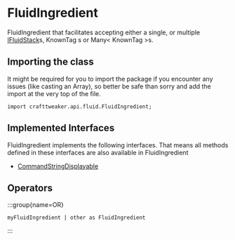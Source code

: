 # FluidIngredient

FluidIngredient that facilitates accepting either a single, or multiple [IFluidStack](/forge/api/fluid/IFluidStack)s, KnownTag <Fluid>s
 or Many< KnownTag ><Fluid>s.

## Importing the class

It might be required for you to import the package if you encounter any issues (like casting an Array), so better be safe than sorry and add the import at the very top of the file.
```zenscript
import crafttweaker.api.fluid.FluidIngredient;
```


## Implemented Interfaces
FluidIngredient implements the following interfaces. That means all methods defined in these interfaces are also available in FluidIngredient

- [CommandStringDisplayable](/vanilla/api/bracket/CommandStringDisplayable)

## Operators

:::group{name=OR}

```zenscript
myFluidIngredient | other as FluidIngredient
```

:::


